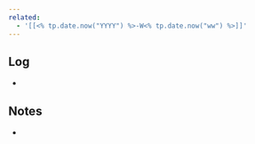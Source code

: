 ```yaml
---
related:
  - '[[<% tp.date.now("YYYY") %>-W<% tp.date.now("ww") %>]]'
---
```

## Log

- 

## Notes

- 